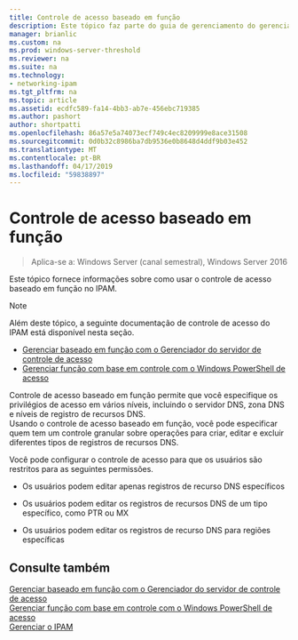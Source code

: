 ```yaml
---
title: Controle de acesso baseado em função
description: Este tópico faz parte do guia de gerenciamento do gerenciamento de endereço IP (IPAM) no Windows Server 2016.
manager: brianlic
ms.custom: na
ms.prod: windows-server-threshold
ms.reviewer: na
ms.suite: na
ms.technology:
- networking-ipam
ms.tgt_pltfrm: na
ms.topic: article
ms.assetid: ecdfc589-fa14-4bb3-ab7e-456ebc719385
ms.author: pashort
author: shortpatti
ms.openlocfilehash: 86a57e5a74073ecf749c4ec8209999e8ace31508
ms.sourcegitcommit: 0d0b32c8986ba7db9536e0b8648d4ddf9b03e452
ms.translationtype: MT
ms.contentlocale: pt-BR
ms.lasthandoff: 04/17/2019
ms.locfileid: "59838897"
---
```

# <a name="role-based-access-control"></a>Controle de acesso baseado em função

>Aplica-se a: Windows Server (canal semestral), Windows Server 2016

Este tópico fornece informações sobre como usar o controle de acesso baseado em função no IPAM.  
  
> [!NOTE]  
> Além deste tópico, a seguinte documentação de controle de acesso do IPAM está disponível nesta seção.  
>   
> -   [Gerenciar baseado em função com o Gerenciador do servidor de controle de acesso](../../technologies/ipam/Manage-Role-Based-Access-Control-with-Server-Manager.md)  
> -   [Gerenciar função com base em controle com o Windows PowerShell de acesso](../../technologies/ipam/Manage-Role-Based-Access-Control-with-Windows-PowerShell.md)  
  
Controle de acesso baseado em função permite que você especifique os privilégios de acesso em vários níveis, incluindo o servidor DNS, zona DNS e níveis de registro de recursos DNS.  
Usando o controle de acesso baseado em função, você pode especificar quem tem um controle granular sobre operações para criar, editar e excluir diferentes tipos de registros de recursos DNS.  
  
Você pode configurar o controle de acesso para que os usuários são restritos para as seguintes permissões.  
  
-   Os usuários podem editar apenas registros de recurso DNS específicos  
  
-   Os usuários podem editar os registros de recursos DNS de um tipo específico, como PTR ou MX  
  
-   Os usuários podem editar os registros de recurso DNS para regiões específicas  
  
## <a name="see-also"></a>Consulte também  
[Gerenciar baseado em função com o Gerenciador do servidor de controle de acesso](../../technologies/ipam/Manage-Role-Based-Access-Control-with-Server-Manager.md)  
[Gerenciar função com base em controle com o Windows PowerShell de acesso](../../technologies/ipam/Manage-Role-Based-Access-Control-with-Windows-PowerShell.md)  
[Gerenciar o IPAM](Manage-IPAM.md)  
  


